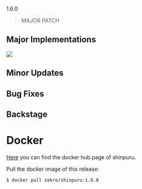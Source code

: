 1.6.0

> MAJOR PATCH

## Major Implementations

![](https://i.imgur.com/3trvWHm.png)

## Minor Updates


## Bug Fixes


## Backstage


# Docker

[Here](https://hub.docker.com/r/zekro/shinpuru) you can find the docker hub page of shinpuru.

Pull the docker image of this release:
```
$ docker pull zekro/shinpuru:1.6.0
```